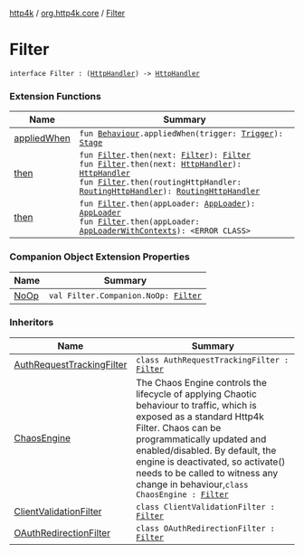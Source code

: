 [http4k](../index.md) / [org.http4k.core](index.md) / [Filter](./-filter.md)

# Filter

`interface Filter : (`[`HttpHandler`](-http-handler.md)`) -> `[`HttpHandler`](-http-handler.md)

### Extension Functions

| Name | Summary |
|---|---|
| [appliedWhen](../org.http4k.chaos/applied-when.md) | `fun `[`Behaviour`](../org.http4k.chaos/-behaviour.md)`.appliedWhen(trigger: `[`Trigger`](../org.http4k.chaos/-trigger.md)`): `[`Stage`](../org.http4k.chaos/-stage.md) |
| [then](then.md) | `fun `[`Filter`](./-filter.md)`.then(next: `[`Filter`](./-filter.md)`): `[`Filter`](./-filter.md)<br>`fun `[`Filter`](./-filter.md)`.then(next: `[`HttpHandler`](-http-handler.md)`): `[`HttpHandler`](-http-handler.md)<br>`fun `[`Filter`](./-filter.md)`.then(routingHttpHandler: `[`RoutingHttpHandler`](../org.http4k.routing/-routing-http-handler/index.md)`): `[`RoutingHttpHandler`](../org.http4k.routing/-routing-http-handler/index.md) |
| [then](../org.http4k.serverless/then.md) | `fun `[`Filter`](./-filter.md)`.then(appLoader: `[`AppLoader`](../org.http4k.serverless/-app-loader.md)`): `[`AppLoader`](../org.http4k.serverless/-app-loader.md)<br>`fun `[`Filter`](./-filter.md)`.then(appLoader: `[`AppLoaderWithContexts`](../org.http4k.serverless/-app-loader-with-contexts.md)`): <ERROR CLASS>` |

### Companion Object Extension Properties

| Name | Summary |
|---|---|
| [NoOp](-no-op.md) | `val Filter.Companion.NoOp: `[`Filter`](./-filter.md) |

### Inheritors

| Name | Summary |
|---|---|
| [AuthRequestTrackingFilter](../org.http4k.security.oauth.server/-auth-request-tracking-filter/index.md) | `class AuthRequestTrackingFilter : `[`Filter`](./-filter.md) |
| [ChaosEngine](../org.http4k.chaos/-chaos-engine/index.md) | The Chaos Engine controls the lifecycle of applying Chaotic behaviour to traffic, which is exposed as a standard Http4k Filter. Chaos can be programmatically updated and enabled/disabled. By default, the engine is deactivated, so activate() needs to be called to witness any change in behaviour,`class ChaosEngine : `[`Filter`](./-filter.md) |
| [ClientValidationFilter](../org.http4k.security.oauth.server/-client-validation-filter/index.md) | `class ClientValidationFilter : `[`Filter`](./-filter.md) |
| [OAuthRedirectionFilter](../org.http4k.security/-o-auth-redirection-filter/index.md) | `class OAuthRedirectionFilter : `[`Filter`](./-filter.md) |
